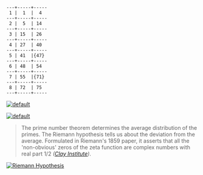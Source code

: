 ```
---+-----+-----
 1 |  1  |  4
---+-----+-----
 2 |  5  | 14
---+-----+-----
 3 | 15  | 26
---+-----+-----
 4 | 27  | 40
---+-----+-----
 5 | 41  |{47}
---+-----+-----
 6 | 48  | 54
---+-----+-----
 7 | 55  |{71}
---+-----+-----
 8 | 72  | 75
---+-----+-----
```

[![default](https://user-images.githubusercontent.com/8466209/200224482-708a56dc-196e-4f13-865b-07585322a6b8.png)](https://gist.github.com/eq19/f21abd90f8d471390aad23d6ecc90d6d#file-8_spinning-md)

[![default](https://user-images.githubusercontent.com/8466209/200468834-b2000e6d-0447-4948-b24d-086747d9b905.png)](https://gist.github.com/eq19/6c89c3b0f109e0ead561a452720d1ebf#file-tensor-md)

>The prime number theorem determines the average distribution of the primes. The Riemann hypothesis tells us about the deviation from the average. Formulated in Riemann's 1859 paper, it asserts that all the 'non-obvious' zeros of the zeta function are complex numbers with real part 1/2 _([Clay Institute](https://www.claymath.org/millennium-problems))_.

[![Riemann Hypothesis](https://user-images.githubusercontent.com/8466209/218374273-729fee09-5480-4fb3-a3a6-0dc050bdbe26.png)](https://www.claymath.org/millennium-problems/riemann-hypothesis)